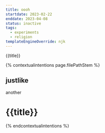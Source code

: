 ```yaml
---
title: oooh 
startdate: 2023-02-22
enddate: 2023-04-08
status: inactive
tags: 
  - experiments
  - religion
templateEngineOverride: njk
---
```


{{title}}


{% contextualintentions page.filePathStem %}
## justlike
another
# {{title}}
{% endcontextualintentions %}

